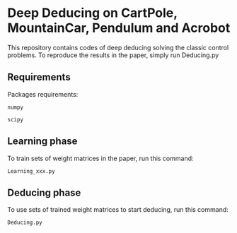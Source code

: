 # Deep Deducing on CartPole, MountainCar, Pendulum and Acrobot

This repository contains codes of deep deducing solving the classic control problems.
To reproduce the results in the paper, simply run Deducing.py


## Requirements

Packages requirements:

```
numpy
```


```
scipy
```

## Learning phase
To train sets of weight matrices in the paper, run this command:

```
Learning_xxx.py            
```


## Deducing phase
To use sets of trained weight matrices to start deducing, run this command:

```
Deducing.py              
```
